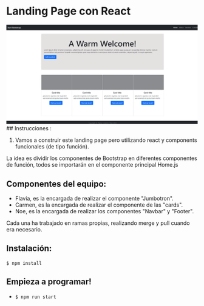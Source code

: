 # Landing Page con React

<img src="src/img/preview landing-page.png"/>
## Instrucciones :

1) Vamos a construir este landing page pero utilizando react y components funcionales (de tipo función).

La idea es dividir los componentes de Bootstrap en diferentes componentes de función, todos se importarán en el componente principal Home.js

## Componentes del equipo:

- Flavia, es la encargada de realizar el componente "Jumbotron".
- Carmen, es la encargada de realizar el componente de las "cards".
- Noe, es la encargada de realizar los componentes "Navbar" y "Footer".

Cada una ha trabajado en ramas propias, realizando merge y pull cuando era necesario.


## Instalación:
```
$ npm install
```

## Empieza a programar!


- `$ npm run start`



